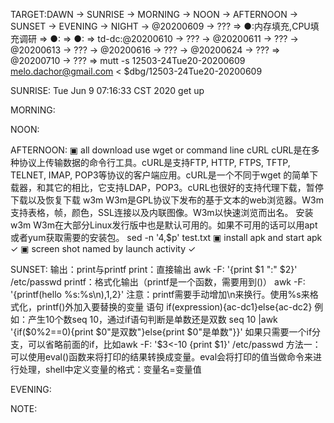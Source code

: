 TARGET:DAWN → SUNRISE → MORNING → NOON → AFTERNOON → SUNSET → EVENING → NIGHT → @20200609 → ??? ⇒ 
●:内存填充,CPU填充调研 ⇒ 
●: ⇒ 
●: ⇒ 
td-dc:@20200610 → ??? → @20200611 → ??? → @20200613 → ??? → @20200616 → ??? → @20200624 → ??? ⇒ @20200710 → ??? ⇒ 
mutt -s 12503-24Tue20-20200609 melo.dachor@gmail.com < $dbg/12503-24Tue20-20200609

SUNRISE:
Tue Jun  9 07:16:33 CST 2020
get up


MORNING:

NOON:

AFTERNOON:
▣ all download use wget or command line
cURL
cURL是在多种协议上传输数据的命令行工具。cURL是支持FTP, HTTP, FTPS, TFTP, TELNET, IMAP, POP3等协议的客户端应用。cURL是一个不同于wget 的简单下载器，和其它的相比，它支持LDAP，POP3。cURL也很好的支持代理下载，暂停下载以及恢复下载
w3m
W3m是GPL协议下发布的基于文本的web浏览器。W3m支持表格，帧，颜色，SSL连接以及内联图像。W3m以快速浏览而出名。
安装w3m
W3m在大部分Linux发行版中也是默认可用的。如果不可用的话可以用apt或者yum获取需要的安装包。
sed -n '4,$p' test.txt
▣ install apk and start apk  ✓
▣ screen shot named by launch activity ✓

SUNSET:
输出：print与printf
print：直接输出 awk -F: '{print $1 ":" $2}' /etc/passwd
printf：格式化输出（printf是一个函数，需要用到()）
awk -F: '{printf(hello %s:%s\n),$1,$2}'
注意：printf需要手动增加\n来换行。使用%s来格式化，printf()外加入要替换的变量
语句 if(expression){ac-dc1}else{ac-dc2}
例如：产生10个数seq 10，通过if语句判断是单数还是双数
seq 10 |awk '{if($0%2==0){print $0"是双数"}else{print $0"是单数"}}'
如果只需要一个if分支，可以省略前面的if，比如awk -F: '$3<-10 {print $1}' /etc/passwd
方法一：可以使用eval()函数来将打印的结果转换成变量。eval会将打印的值当做命令来进行处理，shell中定义变量的格式：变量名=变量值

EVENING:

NOTE:

